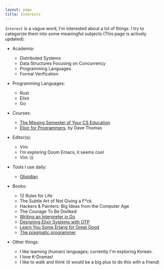 ```yaml
---
layout: page
title: Interests
---
```


`Interest` is a vague word, I'm interested about a lot of things. I try to categorize them into some
meaningful subjects (This page is actively updated):

- Academia:
	- Distributed Systems
	- Data Structures Focusing on Concurrency
	- Programming Languages
	- Formal Verification
	


-  Programming Languages:
	- Rust
	- Elixir
	- Go



-  Courses:
	- [The Missing Semester of Your CS Education](https://missing.csail.mit.edu)
	- [Elixir for Programmers](https://codestool.coding-gnome.com/courses/elixir-for-programmers), by Dave Thomas



- Editor(s):
	- Vim
	- I'm exploring Doom Emacs, it seems cool
	- Vim :))



- Tools I use daily:
  - [Obsidian](https://obsidian.md)



- Books:
	- 12 Rules for Life
	- The Subtle Art of Not Giving a F\*ck
	- Hackers & Painters: Big Ideas from the Computer Age
	- The Courage To Be Disliked
	- [Writing an Interpreter in Go](https://interpreterbook.com)
	- [Designing Elixir Systems with OTP](https://pragprog.com/titles/jgotp/designing-elixir-systems-with-otp/)
	- [Learn You Some Erlang for Great Good](https://learnyousomeerlang.com)
	- [The pragmatic programmer](https://pragprog.com/titles/tpp20/the-pragmatic-programmer-20th-anniversary-edition/)




- Other things:
  - I like learning (human) languages; currently I'm exploring Korean.
  - I love K-Dramas!
  - I like to walk and think (it would be a big plus to do this with a friend)
